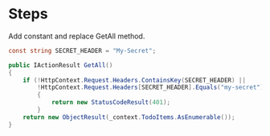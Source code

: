 # Steps

Add constant and replace GetAll method.

```csharp
const string SECRET_HEADER = "My-Secret";

public IActionResult GetAll()
{
    if (!HttpContext.Request.Headers.ContainsKey(SECRET_HEADER) ||
        !HttpContext.Request.Headers[SECRET_HEADER].Equals("my-secret"))
        {
            return new StatusCodeResult(401);
        }
    return new ObjectResult(_context.TodoItems.AsEnumerable());
}
```
